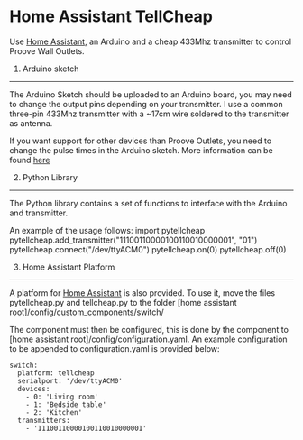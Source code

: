 Home Assistant TellCheap
===

Use [Home Assistant](https://home-assistant.io), an Arduino and a cheap 433Mhz transmitter to control Proove Wall Outlets.

1. Arduino sketch
---
The Arduino Sketch should be uploaded to an Arduino board, you may need to change the output pins depending on your transmitter. I use a common three-pin 433Mhz transmitter with a ~17cm wire soldered to the transmitter as antenna.

If you want support for other devices than Proove Outlets, you need to change the pulse times in the Arduino sketch. More information can be found [here](http://tech.jolowe.se/home-automation-rf-protocols/)

2. Python Library
---
The Python library contains a set of functions to interface with the Arduino and transmitter.

An example of the usage follows:
    import pytellcheap
    pytellcheap.add_transmitter("11100110000100110010000001", "01")
    pytellcheap.connect("/dev/ttyACM0")
    pytellcheap.on(0)
    pytellcheap.off(0)

3. Home Assistant Platform
---
A platform for [Home Assistant](https://home-assistant.io) is also provided. To use it, move the files pytellcheap.py and tellcheap.py to the folder [home assistant root]/config/custom_components/switch/

The component must then be configured, this is done by the component to [home assistant root]/config/configuration.yaml. An example configuration to be appended to configuration.yaml is provided below:

    switch:
      platform: tellcheap
      serialport: '/dev/ttyACM0'
      devices:
        - 0: 'Living room'
        - 1: 'Bedside table'
        - 2: 'Kitchen'
      transmitters:
        - '11100110000100110010000001'

